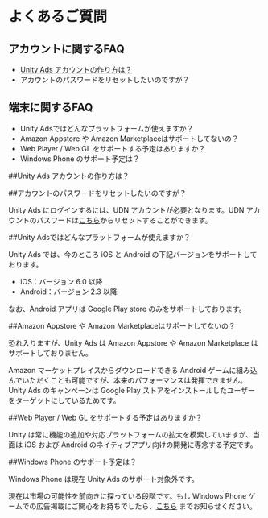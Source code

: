 # よくあるご質問
## アカウントに関するFAQ

- [Unity Ads アカウントの作り方は？](https://github.com/unity3d-jp/unityads-help-jp/wiki/general-faq#unity-ads-%E3%82%A2%E3%82%AB%E3%82%A6%E3%83%B3%E3%83%88%E3%81%AE%E4%BD%9C%E3%82%8A%E6%96%B9%E3%81%AF)
- アカウントのパスワードをリセットしたいのですが？

## 端末に関するFAQ

- Unity Adsではどんなプラットフォームが使えますか？
- Amazon Appstore や Amazon Marketplaceはサポートしてないの？
- Web Player / Web GL をサポートする予定はありますか？
- Windows Phone のサポート予定は？

##Unity Ads アカウントの作り方は？

##アカウントのパスワードをリセットしたいのですが？

Unity Ads にログインするには、UDN アカウントが必要となります。UDN アカウントのパスワードは[こちら](https://accounts.unity3d.com/password/new)からリセットすることができます。

##Unity Adsではどんなプラットフォームが使えますか？

Unity Ads では、今のところ iOS と Android の下記バージョンをサポートしております。

- iOS：バージョン 6.0 以降
- Android：バージョン 2.3 以降

なお、Android アプリは Google Play store のみをサポートしております。

##Amazon Appstore や Amazon Marketplaceはサポートしてないの？

恐れ入りますが、Unity Ads は Amazon Appstore や Amazon Marketplace はサポートしておりません。

Amazon マーケットプレイスからダウンロードできる Android ゲームに組み込んでいただくことも可能ですが、本来のパフォーマンスは発揮できません。Unity Ads のキャンペーンは Google Play ストアをインストールしたユーザーをターゲットにしているためです。

##Web Player / Web GL をサポートする予定はありますか？

Unity は常に機能の追加や対応プラットフォームの拡大を模索していますが、当面は iOS および Android のネイティブアプリ向けの開発に専念する予定です。

##Windows Phone のサポート予定は？

Windows Phone は現在 Unity Ads のサポート対象外です。

現在は市場の可能性を前向きに探っている段階です。もし Windows Phone ゲームでの広告掲載にご関心をお持ちでしたら、[こちら](mailto:ads-support@unity3d.co.jp) までお知らせください。
